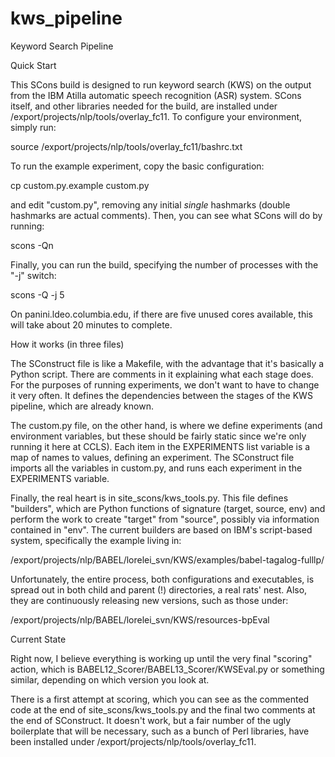 kws_pipeline
============

Keyword Search Pipeline

Quick Start

This SCons build is designed to run keyword search (KWS) on the output from the IBM Atilla 
automatic speech recognition (ASR) system.  SCons itself, and other libraries needed for 
the build, are installed under /export/projects/nlp/tools/overlay_fc11.  To configure your 
environment, simply run:

  source /export/projects/nlp/tools/overlay_fc11/bashrc.txt

To run the example experiment, copy the basic configuration:

  cp custom.py.example custom.py

and edit "custom.py", removing any initial *single* hashmarks (double hashmarks are actual
comments).  Then, you can see what SCons will do by running:

  scons -Qn

Finally, you can run the build, specifying the number of processes with the "-j" switch:

  scons -Q -j 5

On panini.ldeo.columbia.edu, if there are five unused cores available, this will take about
20 minutes to complete.

How it works (in three files)

The SConstruct file is like a Makefile, with the advantage that it's basically a Python
script.  There are comments in it explaining what each stage does.  For the purposes of
running experiments, we don't want to have to change it very often.  It defines the
dependencies between the stages of the KWS pipeline, which are already known.

The custom.py file, on the other hand, is where we define experiments (and environment
variables, but these should be fairly static since we're only running it here at CCLS).
Each item in the EXPERIMENTS list variable is a map of names to values, defining an
experiment.  The SConstruct file imports all the variables in custom.py, and runs each
experiment in the EXPERIMENTS variable.

Finally, the real heart is in site_scons/kws_tools.py.  This file defines "builders", which
are Python functions of signature (target, source, env) and perform the work to create
"target" from "source", possibly via information contained in "env".  The current builders
are based on IBM's script-based system, specifically the example living in:

  /export/projects/nlp/BABEL/lorelei_svn/KWS/examples/babel-tagalog-fulllp/

Unfortunately, the entire process, both configurations and executables, is spread out in
both child and parent (!) directories, a real rats' nest.  Also, they are continuously
releasing new versions, such as those under:

  /export/projects/nlp/BABEL/lorelei_svn/KWS/resources-bpEval

Current State

Right now, I believe everything is working up until the very final "scoring" action, which
is BABEL12_Scorer/BABEL13_Scorer/KWSEval.py or something similar, depending on which
version you look at.  

There is a first attempt at scoring, which you can see as the commented code at the end of
site_scons/kws_tools.py and the final two comments at the end of SConstruct.  It doesn't
work, but a fair number of the ugly boilerplate that will be necessary, such as a bunch
of Perl libraries, have been installed under /export/projects/nlp/tools/overlay_fc11.